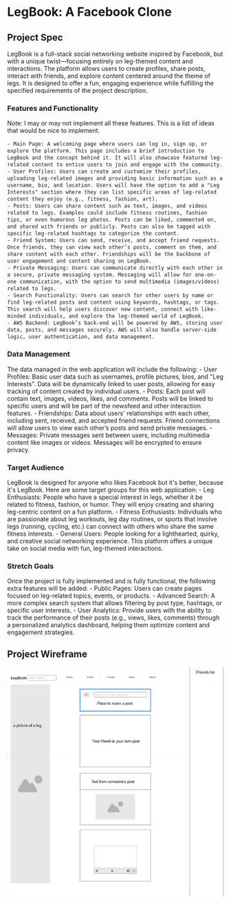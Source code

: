 # LegBook: A Facebook Clone

## Project Spec

LegBook is a full-stack social networking website inspired by Facebook, but with a unique twist—focusing entirely on leg-themed content and interactions. The platform allows users to create profiles, share posts, interact with friends, and explore content centered around the theme of legs. It is designed to offer a fun, engaging experience while fulfilling the specified requirements of the project description.

### Features and Functionality

Note: I may or may not implement all these features. This is a list of ideas that would be nice to implement.

    - Main Page: A welcoming page where users can log in, sign up, or explore the platform. This page includes a brief introduction to LegBook and the concept behind it. It will also showcase featured leg-related content to entice users to join and engage with the community.
    - User Profiles: Users can create and customize their profiles, uploading leg-related images and providing basic information such as a username, bio, and location. Users will have the option to add a "Leg Interests" section where they can list specific areas of leg-related content they enjoy (e.g., fitness, fashion, art).
    - Posts: Users can share content such as text, images, and videos related to legs. Examples could include fitness routines, fashion tips, or even humorous leg photos. Posts can be liked, commented on, and shared with friends or publicly. Posts can also be tagged with specific leg-related hashtags to categorize the content.
    - Friend System: Users can send, receive, and accept friend requests. Once friends, they can view each other’s posts, comment on them, and share content with each other. Friendships will be the backbone of user engagement and content sharing on LegBook.
    - Private Messaging: Users can communicate directly with each other in a secure, private messaging system. Messaging will allow for one-on-one communication, with the option to send multimedia (images/videos) related to legs.
    - Search Functionality: Users can search for other users by name or find leg-related posts and content using keywords, hashtags, or tags. This search will help users discover new content, connect with like-minded individuals, and explore the leg-themed world of LegBook.
    - AWS Backend: LegBook’s back-end will be powered by AWS, storing user data, posts, and messages securely. AWS will also handle server-side logic, user authentication, and data management.

### Data Management

The data managed in the web application will include the following:
    - User Profiles: Basic user data such as usernames, profile pictures, bios, and "Leg Interests". Data will be dynamically linked to user posts, allowing for easy tracking of content created by individual users.
    - Posts: Each post will contain text, images, videos, likes, and comments. Posts will be linked to specific users and will be part of the newsfeed and other interaction features.
    - Friendships: Data about users' relationships with each other, including sent, received, and accepted friend requests. Friend connections will allow users to view each other’s posts and send private messages.
    - Messages: Private messages sent between users, including multimedia content like images or videos. Messages will be encrypted to ensure privacy.

### Target Audience

LegBook is designed for anyone who likes Facebook but it's better, because it's LegBook. Here are some target groups for this web application:
    - Leg Enthusiasts: People who have a special interest in legs, whether it be related to fitness, fashion, or humor. They will enjoy creating and sharing leg-centric content on a fun platform.
    - Fitness Enthusiasts: Individuals who are passionate about leg workouts, leg day routines, or sports that involve legs (running, cycling, etc.) can connect with others who share the same fitness interests.
    - General Users: People looking for a lighthearted, quirky, and creative social networking experience. This platform offers a unique take on social media with fun, leg-themed interactions.

### Stretch Goals

Once the project is fully implemented and is fully functional, the following extra features will be added:
    - Public Pages: Users can create pages focused on leg-related topics, events, or products.
    - Advanced Search: A more complex search system that allows filtering by post type, hashtags, or specific user interests.
    - User Analytics: Provide users with the ability to track the performance of their posts (e.g., views, likes, comments) through a personalized analytics dashboard, helping them optimize content and engagement strategies.


## Project Wireframe

![wireframe](legbook-image.PNG)
